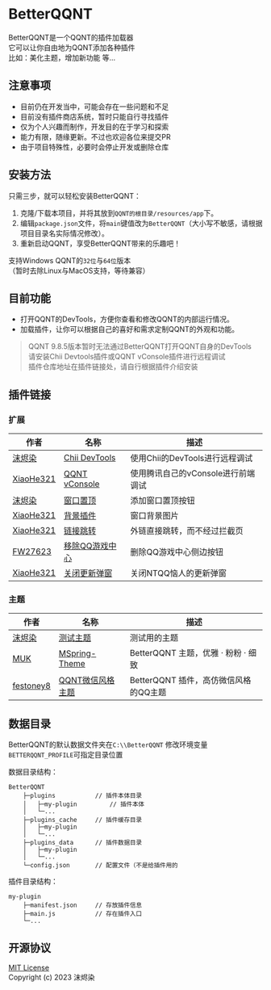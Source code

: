 # BetterQQNT

BetterQQNT是一个QQNT的插件加载器  
它可以让你自由地为QQNT添加各种插件  
比如：美化主题，增加新功能 等...


## 注意事项

- 目前仍在开发当中，可能会存在一些问题和不足
- 目前没有插件商店系统，暂时只能自行寻找插件
- 仅为个人兴趣而制作，开发目的在于学习和探索
- 能力有限，随缘更新。不过也欢迎各位来提交PR
- 由于项目特殊性，必要时会停止开发或删除仓库


## 安装方法

只需三步，就可以轻松安装BetterQQNT：

1. 克隆/下载本项目，并将其放到`QQNT的根目录/resources/app`下。
2. 编辑`package.json`文件，将`main`键值改为`BetterQQNT`（大小写不敏感，请根据项目目录名实际情况修改）。
3. 重新启动QQNT，享受BetterQQNT带来的乐趣吧！

支持Windows QQNT的`32位`与`64位`版本  
（暂时去除Linux与MacOS支持，等待兼容）


## 目前功能

- 打开QQNT的DevTools，方便你查看和修改QQNT的内部运行情况。
- 加载插件，让你可以根据自己的喜好和需求定制QQNT的外观和功能。

> QQNT 9.8.5版本暂时无法通过BetterQQNT打开QQNT自身的DevTools  
> 请安装Chii Devtools插件或QQNT vConsole插件进行远程调试  
> 插件仓库地址在插件链接处，请自行根据插件介绍安装


## 插件链接

### 扩展

| 作者                                   | 名称                                                              | 描述                               |
| -------------------------------------- | ----------------------------------------------------------------- | ---------------------------------- |
| [沫烬染](https://github.com/mo-jinran) | [Chii DevTools](https://github.com/mo-jinran/chii-devtools)       | 使用Chii的DevTools进行远程调试     |
| [XiaoHe321](https://github.com/xh321)  | [QQNT vConsole](https://github.com/xh321/BetterQQNT-VConsole)     | 使用腾讯自己的vConsole进行前端调试 |
| [沫烬染](https://github.com/mo-jinran) | [窗口置顶](https://github.com/mo-jinran/window-on-top)            | 添加窗口置顶按钮                   |
| [XiaoHe321](https://github.com/xh321)  | [背景插件](https://github.com/xh321/BetterQQNT-Background-Plugin) | 窗口背景图片                       |
| [XiaoHe321](https://github.com/xh321)  | [链接跳转](https://github.com/xh321/BetterQQNT-Directly-Jump)     | 外链直接跳转，而不经过拦截页       |
| [FW27623](https://github.com/xh321)    | [移除QQ游戏中心](https://github.com/FW27623/remove_qqgame_center) | 删除QQ游戏中心侧边按钮             |
| [XiaoHe321](https://github.com/xh321)  | [关闭更新弹窗](https://github.com/xh321/BetterQQNT-Kill-Update)     | 关闭NTQQ恼人的更新弹窗       |


### 主题

| 作者                                      | 名称                                                                     | 描述                                  |
| ----------------------------------------- | ------------------------------------------------------------------------ | ------------------------------------- |
| [沫烬染](https://github.com/mo-jinran)    | [测试主题](https://github.com/mo-jinran/test-theme)                      | 测试用的主题                          |
| [MUK](https://github.com/MUKAPP)          | [MSpring-Theme](https://github.com/MUKAPP/BetterQQNT-MSpring-Theme)      | BetterQQNT 主题，优雅 · 粉粉 · 细致   |
| [festoney8](https://github.com/festoney8) | [QQNT微信风格主题](https://github.com/festoney8/BetterQQNT-Wechat-Theme) | BetterQQNT 插件，高仿微信风格的QQ主题 |


## 数据目录

BetterQQNT的默认数据文件夹在`C:\\BetterQQNT`
修改环境变量`BETTERQQNT_PROFILE`可指定目录位置

数据目录结构：
```
BetterQQNT
    ├─plugins           // 插件本体目录
    │   ├─my-plugin         // 插件本体
    │   └─...
    ├─plugins_cache     // 插件缓存目录
    │   ├─my-plugin
    │   └─...
    ├─plugins_data      // 插件数据目录
    │   ├─my-plugin
    │   └─...
    └─config.json       // 配置文件（不是给插件用的
```

插件目录结构：
```
my-plugin
    ├─manifest.json     // 存放插件信息
    ├─main.js           // 存在插件入口
    └─...
```


## 开源协议

[MIT License](./LICENSE)  
Copyright (c) 2023 沫烬染
